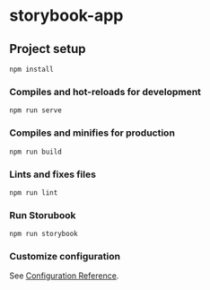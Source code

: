 # storybook-app

## Project setup
```
npm install
```

### Compiles and hot-reloads for development
```
npm run serve
```

### Compiles and minifies for production
```
npm run build
```

### Lints and fixes files
```
npm run lint
```

### Run Storubook
```
npm run storybook
```

### Customize configuration
See [Configuration Reference](https://cli.vuejs.org/config/).

